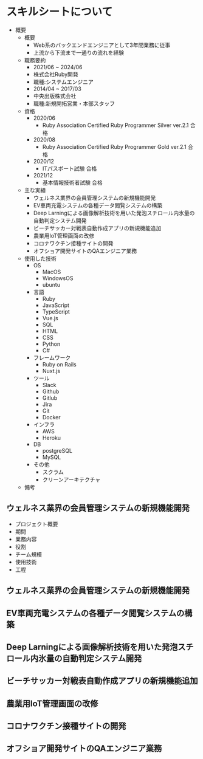 # スキルシートについて

- 概要
  - 概要
    - Web系のバックエンドエンジニアとして3年間業務に従事
    - 上流から下流まで一通りの流れを経験
  - 職務要約
    - 2021/06 ~ 2024/06
    - 株式会社Ruby開発
    - 職種:システムエンジニア
    - 2014/04 ~ 2017/03
    - 中央出版株式会社
    - 職種:新規開拓営業・本部スタッフ
  - 資格
    - 2020/06
      - Ruby Association Certified Ruby Programmer Silver ver.2.1  合格
    - 2020/08
      - Ruby Association Certified Ruby Programmer Gold ver.2.1  合格
    - 2020/12
      - ITパスポート試験  合格
    - 2021/12
      - 基本情報技術者試験  合格
  - 主な実績
    - ウェルネス業界の会員管理システムの新規機能開発
    - EV車両充電システムの各種データ閲覧システムの構築
    - Deep Larningによる画像解析技術を用いた発泡スチロール内氷量の自動判定システム開発
    - ビーチサッカー対戦表自動作成アプリの新規機能追加
    - 農業用IoT管理画面の改修
    - コロナワクチン接種サイトの開発
    - オフショア開発サイトのQAエンジニア業務
  - 使用した技術
    - OS
      - MacOS
      - WindowsOS
      - ubuntu
    - 言語
      - Ruby
      - JavaScript
      - TypeScript
      - Vue.js
      - SQL
      - HTML
      - CSS
      - Python
      - C#
    - フレームワーク
      - Ruby on Rails
      - Nuxt.js
    - ツール
      - Slack
      - Github
      - Gitlub
      - Jira
      - Git
      - Docker
    - インフラ
      - AWS
      - Heroku
    - DB
      - postgreSQL
      - MySQL
    - その他
      - スクラム
      - クリーンアーキテクチャ
  - 備考

## ウェルネス業界の会員管理システムの新規機能開発
- プロジェクト概要
- 期間
- 業務内容
- 役割
- チーム規模
- 使用技術
- 工程

## ウェルネス業界の会員管理システムの新規機能開発
## EV車両充電システムの各種データ閲覧システムの構築
## Deep Larningによる画像解析技術を用いた発泡スチロール内氷量の自動判定システム開発
## ビーチサッカー対戦表自動作成アプリの新規機能追加
## 農業用IoT管理画面の改修
## コロナワクチン接種サイトの開発
## オフショア開発サイトのQAエンジニア業務

